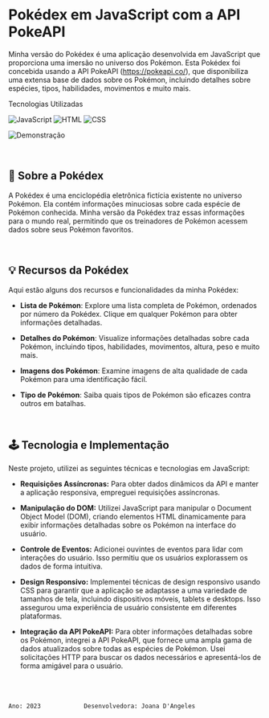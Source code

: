 
#  Pokédex em JavaScript com a API PokeAPI

Minha versão do Pokédex é uma aplicação desenvolvida em JavaScript que proporciona uma imersão no universo dos Pokémon. Esta Pokédex foi concebida usando a API PokeAPI (https://pokeapi.co/), que disponibiliza uma extensa base de dados sobre os Pokémon, incluindo detalhes sobre espécies, tipos, habilidades, movimentos e muito mais.

Tecnologias Utilizadas

![JavaScript](https://img.shields.io/badge/JavaScript-ES6-yellow) ![HTML](https://img.shields.io/badge/HTML-5-red) ![CSS](https://img.shields.io/badge/CSS-3-blue)

![Demonstração](../proj_pokedex/assets/imgs/pokedex.gif)

<br>

## 👾 Sobre a Pokédex

A Pokédex é uma enciclopédia eletrônica fictícia existente no universo Pokémon. Ela contém informações minuciosas sobre cada espécie de Pokémon conhecida. Minha versão da Pokédex traz essas informações para o mundo real, permitindo que os treinadores de Pokémon acessem dados sobre seus Pokémon favoritos.

<br>

## 💡 Recursos da Pokédex
Aqui estão alguns dos recursos e funcionalidades da minha Pokédex:


- **Lista de Pokémon**: Explore uma lista completa de Pokémon, ordenados por número da Pokédex. Clique em qualquer Pokémon para obter informações detalhadas.

- **Detalhes do Pokémon**: Visualize informações detalhadas sobre cada Pokémon, incluindo tipos, habilidades, movimentos, altura, peso e muito mais.

- **Imagens dos Pokémon**: Examine imagens de alta qualidade de cada Pokémon para uma identificação fácil.

- **Tipo de Pokémon**: Saiba quais tipos de Pokémon são eficazes contra outros em batalhas.

<br>

## 🕹️ Tecnologia e Implementação
Neste projeto, utilizei as seguintes técnicas e tecnologias em JavaScript:

- **Requisições Assíncronas:** Para obter dados dinâmicos da API e manter a aplicação responsiva, empreguei requisições assíncronas. 

- **Manipulação do DOM:** Utilizei JavaScript para manipular o Document Object Model (DOM), criando elementos HTML dinamicamente para exibir informações detalhadas sobre os Pokémon na interface do usuário.

- **Controle de Eventos:** Adicionei ouvintes de eventos para lidar com interações do usuário. Isso permitiu que os usuários explorassem os dados de forma intuitiva.

- **Design Responsivo:** Implementei técnicas de design responsivo usando CSS para garantir que a aplicação se adaptasse a uma variedade de tamanhos de tela, incluindo dispositivos móveis, tablets e desktops. Isso assegurou uma experiência de usuário consistente em diferentes plataformas.

- **Integração da API PokeAPI:** Para obter informações detalhadas sobre os Pokémon, integrei a API PokeAPI, que fornece uma ampla gama de dados atualizados sobre todas as espécies de Pokémon. Usei solicitações HTTP para buscar os dados necessários e apresentá-los de forma amigável para o usuário.

<br><br><br>
 `Ano: 2023            Desenvolvedora: Joana D'Angeles`